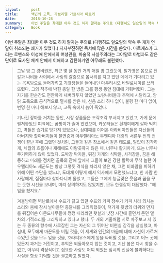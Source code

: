 ```yaml
---
layout:     post
title:      백년의 고독, 가브리엘 가르시아 마르케
date:       2018-10-28
summary:    이번 주말은 최대한 아무 것도 하지 말자는 주의로 (다행히도 일요일의 약속 두 개가 연달아 취소되는 쾌거가 있었다.) 지지부진하던 독서에 많은 시간을 쏟았다. 마르케스가 그리는 로맨스와 이성애 안에서의 여성관을, 마술적 사실주의라는 그야말로 마법과도 같은 단어로 묘사된 체계 안에서 이해하고 감탄하기엔 아무래도 불편했다.
category:   Book
---
```


이번 주말은 최대한 아무 것도 하지 말자는 주의로 (다행히도 일요일의 약속 두 개가 연달아 취소되는 쾌거가 있었다.) 지지부진하던 독서에 많은 시간을 쏟았다.
마르케스가 그리는 로맨스와 이성애 안에서의 여성관을, 마술적 사실주의라는 그야말로 마법과도 같은 단어로 묘사된 체계 안에서 이해하고 감탄하기엔 아무래도 불편했다.

> 그날 밤 그 경비원은, 최근 몇 달 동안 거의 매일 밤 그랬듯이, 발가벗은 몸으로 전갈과 나비들 사이에서 사랑의 갈증으로 몸서리를 치고 있던 메메가 기다리고 있는 목욕탕으로 들어가려고 기왓장들을 들어내던 마우리시오 바빌로니아를 쓰러뜨렸다.
> 그의 척추에 박힌 총알 한 방은 그를 평생 동안 침대에 가둬버렸다.
> 그는 자기를 한순간도 편안하게 내버려두지 않았던 노랑나비들과 추억에 시달리고, 암탉 도둑으로 공식적으로 멸시를 받은 채, 신음 소리 하나 없이, 불평 한 마디 없이, 변명 한 마디 해보지 않고, 고독 속에서 늙어 죽었다.

> 기나긴 장마를 거치는 동안, 시장 상품들은 조각조각 부서지고 있었고, 가게 문에 펼쳐놓았던 피륙에는 곰팡이가 슬어 있었으며, 카운터들은 흰개미에게 갈아 먹히고, 벽들은 습기로 망가져 있었으나, 삼대째를 이어온 아라비아인들은 자신들의 아버지와 할아버지들이 불면증과 아우렐리아노 부엔디아 대령의 서른두 번의 전쟁이 끝난 후에 그랬던 것처럼, 그들과 같은 장소에서 같은 태도로, 말없이 침착하게, 세월의 흐름이나 재해에도 아랑곳하지 않은 채, 너무나 활기차게, 또는 너무나 무기력하게 앉아 있었다.
> 도박장 탁자들, 튀김 가게의 식탁들, 사격장들, 꿈을 해몽하고 미래를 점치던 골목의 잔해 앞에서 그들이 보인 강한 활력에 무척 놀란 아우렐리아노 세군도는 항상 그렇듯 격식을 차리지 않은 채, 그런 비바람을 피하기 위해 어떤 수단을 썼느냐, 도대체 어떻게 해서 익사에서 모면했느냐고, 한 사람 한 사람에게, 집집마다 찾아다니며 물었고, 그들은 그에게 능글맞은 웃음과 꿈을 꾸는 듯한 시선을 보내며, 미리 상의하지도 않았지만, 모두 한결같이 대답했다.
> "헤엄을 쳤지요."

> 겨울밤이면 벽난로에서 수프가 끓고 있던 수프와 커피 장수가 커피 사라 외치는 소리와 봄에 잠시 날아들던 종달새를 그리워했듯이, 책가게 뒷방의 더위와 먼지를 뒤집어쓴 아몬드나무들에 쨍쨍 내리쬐던 햇살과 낮잠 시간에 졸면서 듣던 열차의 기적소리를 그리워하고 있다고 했다.
> 두 개의 겨울처럼 서로 마주보고 서 있는 두 종류의 향수에 사로잡힌 그는 자신의 그 뛰어난 비현실 감각을 상실했고, 마침내, 모두에게 마꼰도를 버릴 것을, 이 세계와 인간의 마음에 대해 자신이 가르쳐주었던 것을 모두 잊을 것을, 호라티우스에게 똥을 싸버릴 것을, 그리고 어느 곳에 있든지 과거는 거짓이고, 추억은 되돌아오지 않는 것이고, 지난 봄은 다시 찾을 수 없고, 아무리 격정적이고 집요한 사랑도 어찌 되었든 잠시의 진실에 불과하다는 사실을 항상 기억할 것을 권고하고 말았다.
